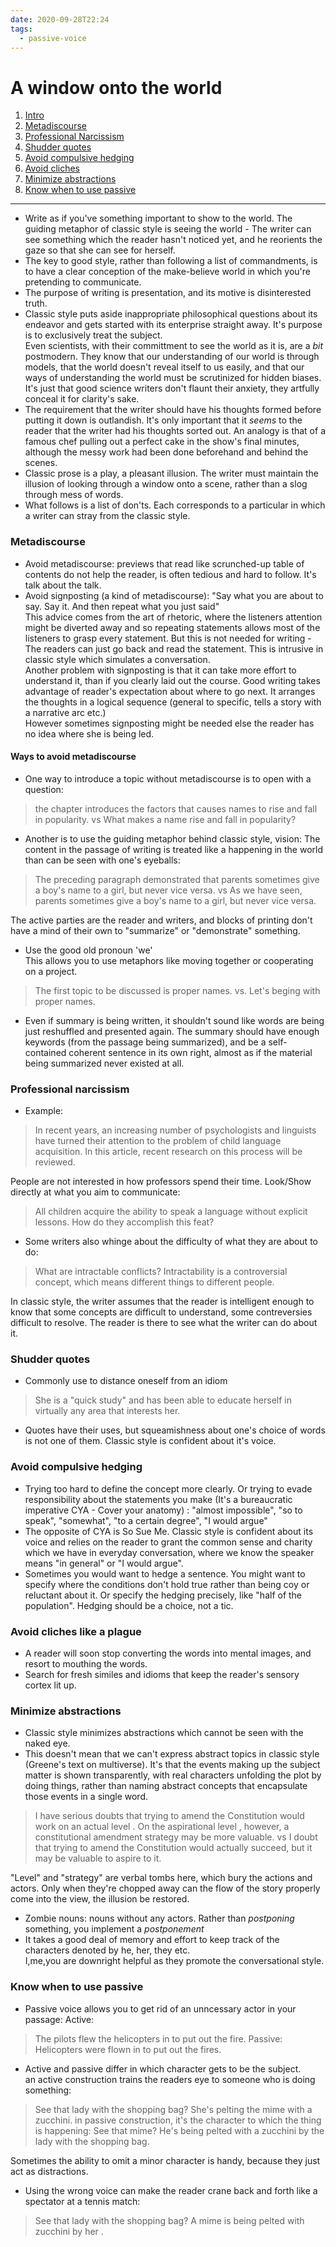 ```yaml
---
date: 2020-09-28T22:24
tags: 
  - passive-voice
---
```


# A window onto the world

1. [Intro](#intro)
2. [Metadiscourse](#Metadiscourse)
3. [Professional Narcissism](#pro-narc)
4. [Shudder quotes](#shud-quotes)
5. [Avoid compulsive hedging](#comp-hedge)
6. [Avoid cliches](#cliches)
7. [Minimize abstractions](#abstractions)
8. [Know when to use passive](#passive)

---

<div id='intro'/>

- Write as if you've something important to show to the world. The guiding metaphor of classic style is seeing the world - The writer can see something which the reader hasn't noticed yet, and he reorients the gaze so that she can see for herself.
- The key to good style, rather than following a list of commandments, is to have a clear conception of the make-believe world in which you're pretending to communicate.
- The purpose of writing is presentation, and its motive is disinterested truth.
- Classic style puts aside inappropriate philosophical questions about its endeavor and gets started with its enterprise straight away. It's purpose is to exclusively treat the subject.  
Even scientists, with their committment to see the world as it is, are a *bit* postmodern. They know that our understanding of our world is through models, that the world doesn't reveal itself to us easily, and that our ways of understanding the world must be scrutinized for hidden biases. It's just that good science writers don't flaunt their anxiety, they artfully conceal it for clarity's sake.
- The requirement that the writer should have his thoughts formed before putting it down is outlandish. It's only important that it *seems* to the reader that the writer had his thoughts sorted out. An analogy is that of a famous chef pulling out a perfect cake in the show's final minutes, although the messy work had been done beforehand and behind the scenes.
- Classic prose is a play, a pleasant illusion. The writer must maintain the illusion of looking through a window onto a scene, rather than a slog through mess of words.
- What follows is a list of don'ts. Each corresponds to a particular in which a writer can stray from the classic style.

<div id="Metadiscourse" />

### Metadiscourse

- Avoid metadiscourse: previews that read like scrunched-up table of contents do not help the reader, is often tedious and hard to follow. It's talk about the talk.
- Avoid signposting (a kind of metadiscourse): "Say what you are about to say. Say it. And then repeat what you just said"  
This advice comes from the art of rhetoric, where the listeners attention might be diverted away and so repeating statements allows most of the listeners to grasp every statement. But this is not needed for writing - The readers can just go back and read the statement. This is intrusive in classic style which simulates a conversation.  
Another problem with signposting is that it can take more effort to understand it, than if you clearly laid out the course. Good writing takes advantage of reader's expectation about where to go next. It arranges the thoughts in a logical sequence (general to specific, tells a story with a narrative arc etc.)  
However sometimes signposting might be needed else the reader has no idea where she is being led.

#### Ways to avoid metadiscourse

- One way to introduce a topic without metadiscourse is to open with a question:
> the chapter introduces the factors that causes names to rise and fall in popularity.
vs
> What makes a name rise and fall in popularity?

- Another is to use the guiding metaphor behind classic style, vision: The content in the passage of writing is treated like a happening in the world than can be seen with one's eyeballs:
> The preceding paragraph demonstrated that parents sometimes give a boy's name to a girl, but never vice versa.
vs 
> As we have seen, parents sometimes give a boy's name to a girl, but never vice versa.

The active parties are the reader and writers, and blocks of printing don't have a mind of their own to "summarize" or "demonstrate" something.

- Use the good old pronoun 'we'  
This allows you to use metaphors like moving together or cooperating on a project.
> The first topic to be discussed is proper names.
vs.
> Let's beging with proper names.

- Even if summary is being written, it shouldn't sound like words are being just reshuffled and presented again. The summary should have enough keywords (from the passage being summarized), and be a self-contained coherent sentence in its own right, almost as if the material being summarized never existed at all.

<div id="pro-narc" />

### Professional narcissism

- Example:
> In recent years, an increasing number of psychologists and linguists have turned their attention to the problem of child language acquisition. In this article, recent research on this process will be reviewed. 

People are not interested in how professors spend their time. Look/Show directly at what you aim to communicate:

> All children acquire the ability to speak a language without explicit lessons. How do they accomplish this feat? 

- Some writers also whinge about the difficulty of what they are about to do:
> What are intractable conflicts? Intractability is a controversial concept, which means different things to different people. 

In classic style, the writer assumes that the reader is intelligent enough to know that some concepts are difficult to understand, some contreversies difficult to resolve. The reader is there to see what the writer can do about it.

<div id="shud-quotes" />

### Shudder quotes

- Commonly use to distance oneself from an idiom
> She is a "quick study" and has been able to educate herself in virtually any area that interests her. 
- Quotes have their uses, but squeamishness about one's choice of words is not one of them. Classic style is confident about it's voice. 

<div id="comp-hedge" />

### Avoid compulsive hedging

- Trying too hard to define the concept more clearly. Or trying to evade responsibility about the statements you make (It's a bureaucratic imperative CYA - Cover your anatomy) :
"almost impossible", "so to speak", "somewhat", "to a certain degree", "I would argue" 
- The opposite of CYA is So Sue Me. Classic style is confident about its voice and relies on the reader to grant the common sense and charity which we have in everyday conversation, where we know the speaker means "in general" or "I would argue".
- Sometimes you would want to hedge a sentence. You might want to specify where the conditions don't hold true rather than being coy or reluctant about it. Or specify the hedging precisely, like "half of the population". Hedging should be a choice, not a tic.

<div id="cliches" />

### Avoid cliches like a plague
- A reader will soon stop converting the words into mental images, and resort to mouthing the words.
- Search for fresh similes and idioms that keep the reader's sensory cortex lit up.

<div id="abstractions" />

### Minimize abstractions
- Classic style minimizes abstractions which cannot be seen with the naked eye.
- This doesn't mean that we can't express abstract topics in classic style (Greene's text on multiverse). It's that the events making up the subject matter is shown transparently, with real characters unfolding the plot by doing things, rather than naming abstract concepts that encapsulate those events in a single word.
> I have serious doubts that trying to amend the Constitution would work on an actual level . On the aspirational level , however, a constitutional amendment strategy may be more valuable. 
vs 
> I doubt that trying to amend the Constitution would actually succeed, but it may be valuable to aspire to it. 

"Level" and "strategy" are verbal tombs here, which bury the actions and actors. Only when they're chopped away can the flow of the story properly come into the view, the illusion be restored.

- Zombie nouns: nouns without any actors. Rather than *postponing* something, you implement a *postponement*
- It takes a good deal of memory and effort to keep track of the characters denoted by he, her, they etc.  
I,me,you are downright helpful as they promote the conversational style.

<div id="passive" />

### Know when to use passive
- Passive voice allows you to get rid of an unncessary actor in your passage:
Active: 
> The pilots flew the helicopters in to put out the fire.
Passive: 
> Helicopters were flown in to put out the fires.

- Active and passive differ in which character gets to be the subject.  
an active construction trains the readers eye to someone who is doing something:
> See that lady with the shopping bag? She's pelting the mime with a zucchini.
in passive construction, it's the character to which the thing is happening:
> See that mime? He's being pelted with a zucchini by the lady with the shopping bag.

Sometimes the ability to omit a minor character is handy, because they just act as distractions.

- Using the wrong voice can make the reader crane back and forth like a spectator at a tennis match: 
> See that lady with the shopping bag? A mime is being pelted with zucchini by her . 


